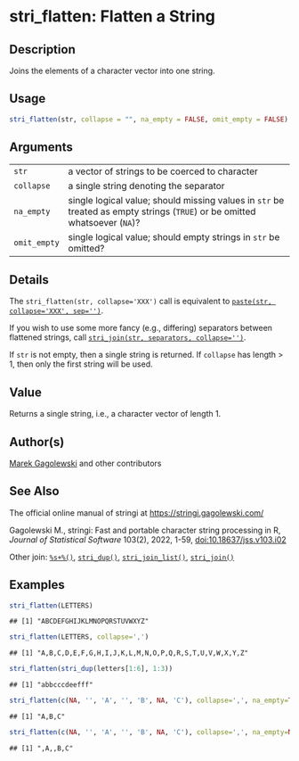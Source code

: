 # stri_flatten: Flatten a String

## Description

Joins the elements of a character vector into one string.

## Usage

``` r
stri_flatten(str, collapse = "", na_empty = FALSE, omit_empty = FALSE)
```

## Arguments

|              |                                                                                                                            |
|--------------|----------------------------------------------------------------------------------------------------------------------------|
| `str`        | a vector of strings to be coerced to character                                                                             |
| `collapse`   | a single string denoting the separator                                                                                     |
| `na_empty`   | single logical value; should missing values in `str` be treated as empty strings (`TRUE`) or be omitted whatsoever (`NA`)? |
| `omit_empty` | single logical value; should empty strings in `str` be omitted?                                                            |

## Details

The `stri_flatten(str, collapse='XXX')` call is equivalent to [`paste(str, collapse='XXX', sep='')`](https://stat.ethz.ch/R-manual/R-devel/library/base/html/paste.html).

If you wish to use some more fancy (e.g., differing) separators between flattened strings, call [`stri_join(str, separators, collapse='')`](stri_join.md).

If `str` is not empty, then a single string is returned. If `collapse` has length \> 1, then only the first string will be used.

## Value

Returns a single string, i.e., a character vector of length 1.

## Author(s)

[Marek Gagolewski](https://www.gagolewski.com/) and other contributors

## See Also

The official online manual of <span class="pkg">stringi</span> at <https://stringi.gagolewski.com/>

Gagolewski M., <span class="pkg">stringi</span>: Fast and portable character string processing in R, *Journal of Statistical Software* 103(2), 2022, 1-59, [doi:10.18637/jss.v103.i02](https://doi.org/10.18637/jss.v103.i02)

Other join: [`%s+%()`](+25s+2B+25.md), [`stri_dup()`](stri_dup.md), [`stri_join_list()`](stri_join_list.md), [`stri_join()`](stri_join.md)

## Examples




```r
stri_flatten(LETTERS)
```

```
## [1] "ABCDEFGHIJKLMNOPQRSTUVWXYZ"
```

```r
stri_flatten(LETTERS, collapse=',')
```

```
## [1] "A,B,C,D,E,F,G,H,I,J,K,L,M,N,O,P,Q,R,S,T,U,V,W,X,Y,Z"
```

```r
stri_flatten(stri_dup(letters[1:6], 1:3))
```

```
## [1] "abbcccdeefff"
```

```r
stri_flatten(c(NA, '', 'A', '', 'B', NA, 'C'), collapse=',', na_empty=TRUE, omit_empty=TRUE)
```

```
## [1] "A,B,C"
```

```r
stri_flatten(c(NA, '', 'A', '', 'B', NA, 'C'), collapse=',', na_empty=NA)
```

```
## [1] ",A,,B,C"
```
